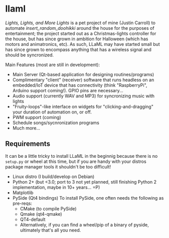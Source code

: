 # llaml
_Lights, Lights, and More Lights_ is a pet project of mine (Justin Carroll) to automate _insert_random_doohikki_ around the house for the purposes of entertainment; the project started out as a Christmas-lights controller for the house, but has since grown in ambition for Halloween (which has motors and animatronics, etc).  As such, LLaML may have started small but has since grown to encompass anything that has a wireless signal and should be syncronized.

Main Features (most are still in development):
* Main Server (Qt-based application for designing routines/programs)
* Complimentary "client" (receiver) software that runs headless on an embedded/IoT device that has connectivity (think "RaspberryPi", Arduino support coming!).  GPIO pins are necessary...
* Audio support (currently WAV and MP3) for syncronizing music with lights
* "Fruity-loops"-like interface on widgets for "clicking-and-dragging" your duration of automation on, or off.
* PWM support (coming)
* Schedule songs/sycnronization programs
* Much more... 

## Requirements
It can be a little tricky to install LLaML in the beginnig because there is no `setup.py` or wheel at this time, but if you are handy with your distros package manager tools it shouldn't be too difficult!

* Linux distro (I build/develop on Debian)
* Python 2+ (but <3.0; port to 3 not yet planned, still finishing Python 2 implementation, maybe in 10+ years... =P)
* Matplotlib
* PySide (Qt4 bindings)
  To install PySide, one often needs the following as pre-reqs:
  * CMake (to compile PySide)
  * Qmake (qt4-qmake)
  * QT4-default
  * Alternatively, if you can find a wheel/pip of a binary of pyside, ultimately that's all you need.
  
  
